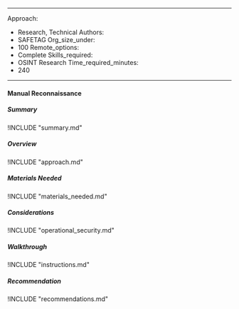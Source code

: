 
---
Approach:
- Research, Technical
Authors:
- SAFETAG
Org_size_under:
- 100
Remote_options:
- Complete
Skills_required:
- OSINT Research
Time_required_minutes:
- 240

---

#### Manual Reconnaissance

##### Summary
!INCLUDE "summary.md"

##### Overview
!INCLUDE "approach.md"

##### Materials Needed
!INCLUDE "materials_needed.md"

##### Considerations
!INCLUDE "operational_security.md"

##### Walkthrough
!INCLUDE "instructions.md"

##### Recommendation
!INCLUDE "recommendations.md"
